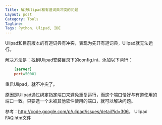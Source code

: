 ```yaml
---
Title: 解决Ulipad和有道词典冲突的问题
Layout: post
Category: Tools
Tagline: 
Tags: Python, Ulipad, IDE
---
```

Ulipad和目前版本的有道词典有冲突，表现为先开有道词典，Ulipad就无法运行。

解决方法是：找到Ulipad安装目录下的config.ini，添加以下两行：

```ini
    [server]
    port=50001
```

重启Ulipad，就不冲突了。

原因是Ulipad通过绑定指定端口来避免重复运行，而这个端口恰好与有道使用的端口一致。只要选一个未被其他软件使用的端口，就可以解决问题。

参考：<http://code.google.com/p/ulipad/issues/detail?id=306>， Ulipad FAQ.htm文件
